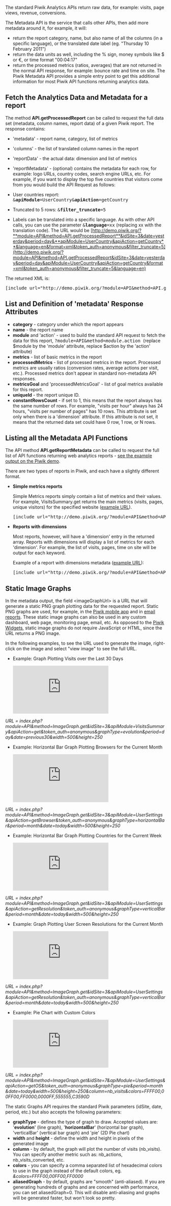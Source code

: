 The standard Piwik Analytics APIs return raw data, for example: visits, page views, revenue, conversions.

The Metadata API is the service that calls other APIs, then add more metadata around it, for example, it will:

*   return the report category, name, but also name of all the columns (in a specific language), or the translated date label (eg. "Thursday 10 February 2011")
*   return the data units as well, including the % sign, money symbols like $ or €, or time format "00:04:17"
*   return the processed metrics (ratios, averages) that are not returned in the normal API response, for example: bounce rate and time on site.
The Piwik Metadata API provides a simple entry point to get this additional information for most Piwik API functions returning analytics data.

## Fetch the Analytics Data and Metadata for a report

The method **API.getProcessedReport** can be called to request the full data set (metadata, column names, report data) of a given Piwik report. The response contains:

*   'metadata' - report name, category, list of metrics
*   'columns' - the list of translated column names in the report
*   'reportData' - the actual data: dimension and list of metrics
*   'reportMetadata' - (optional) contains the metadata for each row, for example: logo URLs, country codes, search engine URLs, etc.
For example, if you want to display the top five countries that visitors come from you would build the API Request as follows:

*   User countries report: <tt markdown="1">&**apiModule**=UserCountry&**apiAction**=getCountry</tt>
*   Truncated to 5 rows: <tt markdown="1">&**filter_truncate**=5</tt>
*   Labels can be translated into a specific language. As with other API calls, you can use the parameter <tt markdown="1">&**language**=xx</tt> (replacing xx with the translation code).
The URL would be [http://demo.piwik.org/?**module=API&method=API.getProcessedReport**&idSite=3&date=yesterday&period=day&**apiModule=UserCountry&apiAction=getCountry**&language=en&format=xml&token_auth=anonymous&filter_truncate=5](http://demo.piwik.org/?module=API&method=API.getProcessedReport&idSite=3&date=yesterday&period=day&apiModule=UserCountry&apiAction=getCountry&format=xml&token_auth=anonymous&filter_truncate=5&language=en)

The returned XML is:

<pre markdown="1">[include url="http://demo.piwik.org/?module=API&method=API.getProcessedReport&idSite=3&date=yesterday&period=day&apiModule=UserCountry&apiAction=getCountry&format=xml&token_auth=anonymous&filter_truncate=5&language=en"]</pre>

## List and Definition of 'metadata' Response Attributes

*   **category** -  category under which the report appears
*   **name** -  the report name
*   **module** and 'action' - used to build the standard API request to fetch the data for this report, <tt> ?module=API&method=$module.$action </tt> (replace $module by the 'module' attribute, replace $action by the 'action' attribute)
*   **metrics** - list of basic metrics in the report
*   **processedMetrics** - list of processed metrics in the report. Processed metrics are usually ratios (conversion rates, average actions per visit, etc.). Processed metrics don't appear in standard non-metadata API responses.
*   **metricsGoal** and 'processedMetricsGoal' -  list of goal metrics available for this report.
*   **uniqueId** - the report unique ID.
*   **constantRowsCount** - if set to 1, this means that the report always has the same number of rows. For example, "visits per hour" always has 24 hours, "visits per number of pages" has 10 rows. This attribute is set only when there is a 'dimension' attribute. If this attribute is not set, it means that the returned data set could have 0 row, 1 row, or N rows.

## Listing all the Metadata API Functions

The API method **API.getReportMetadata** can be called to request the full list of API functions returning web analytics reports - [see the example output on the Piwik demo](http://demo.piwik.org/?module=API&method=API.getReportMetadata&format=xml&token_auth=anonymous).

There are two types of reports in Piwik, and each have a slightly different format.

*   **Simple metrics reports**

    Simple Metrics reports simply contain a list of metrics and their values. For example, VisitsSummary.get returns the main metrics (visits, pages, unique visitors) for the specified website ([example URL](http://demo.piwik.org/?module=API&method=API.getMetadata&idSite=3&apiModule=VisitsSummary&apiAction=get&format=xml&token_auth=anonymous)).

    <pre markdown="1">[include url="http://demo.piwik.org/?module=API&method=API.getMetadata&idSite=3&apiModule=VisitsSummary&apiAction=get&format=xml&token_auth=anonymous"]</pre>

*   **Reports with dimensions**

    Most reports, however, will have a 'dimension' entry in the returned array. Reports with dimensions will display a list of metrics for each 'dimension'. For example, the list of visits, pages, time on site will be output for each keyword.

    Example of a report with dimensions metadata ([example URL](http://demo.piwik.org/?module=API&method=API.getMetadata&idSite=3&apiModule=Referers&apiAction=getKeywords&format=xml&token_auth=anonymous)):

    <pre markdown="1">[include url="http://demo.piwik.org/?module=API&method=API.getMetadata&idSite=3&apiModule=Referers&apiAction=getKeywords&format=xml&token_auth=anonymous"]</pre>

## Static Image Graphs

In the metadata output, the field &lt;imageGraphUrl&gt; is a URL that will generate a static PNG graph plotting data for the requested report. Static PNG graphs are used, for example, in the [Piwik mobile app](http://piwik.org/mobile/) and in [email reports](http://piwik.org/docs/email-reports/). These static image graphs can also be used in any custom dashboard, web page, monitoring page, email, etc. As opposed to the [Piwik Widgets](http://piwik.org/docs/embed-piwik-report/), static image graphs do not require JavaScript or HTML, since the URL returns a PNG image.

In the following examples, to see the URL used to generate the image, right-click on the image and select "view image" to see the full URL.

*   Example: Graph Plotting Visits over the Last 30 Days

    ![](http://demo.piwik.org/index.php?module=API&method=ImageGraph.get&idSite=3&apiModule=VisitsSummary&apiAction=get&token_auth=anonymous&graphType=evolution&period=day&date=previous30&width=500&height=250)

_URL = index.php?module=API&method=ImageGraph.get&idSite=3&apiModule=VisitsSummary&apiAction=get&token\_auth=anonymous&graphType=evolution&period=day&date=previous30&width=500&height=250_

*   Example: Horizontal Bar Graph Plotting Browsers for the Current Month

    ![](http://demo.piwik.org/index.php?module=API&method=ImageGraph.get&idSite=3&apiModule=UserSettings&apiAction=getBrowser&token_auth=anonymous&graphType=horizontalBar&period=month&date=today&width=500&height=250)

_URL = index.php?module=API&method=ImageGraph.get&idSite=3&apiModule=UserSettings&apiAction=getBrowser&token\_auth=anonymous&graphType=horizontalBar&period=month&date=today&width=500&height=250_
*   Example: Horizontal Bar Graph Plotting Countries for the Current Week

    ![](http://demo.piwik.org/index.php?module=API&method=ImageGraph.get&idSite=3&apiModule=UserCountry&apiAction=getCountry&token_auth=anonymous&graphType=horizontalBar&period=month&date=today&width=500&height=250)

_URL = index.php?module=API&method=ImageGraph.get&idSite=3&apiModule=UserSettings&apiAction=getResolution&token\_auth=anonymous&graphType=verticalBar&period=month&date=today&width=500&height=250_

*   Example: Graph Plotting User Screen Resolutions for the Current Month

    ![](http://demo.piwik.org/index.php?module=API&method=ImageGraph.get&idSite=3&apiModule=UserSettings&apiAction=getResolution&token_auth=anonymous&graphType=verticalBar&period=month&date=today&width=500&height=250)

_URL = index.php?module=API&method=ImageGraph.get&idSite=3&apiModule=UserSettings&apiAction=getResolution&token\_auth=anonymous&graphType=verticalBar&period=month&date=today&width=500&height=250_

*   Example: Pie Chart with Custom Colors

    ![](http://demo.piwik.org/index.php?module=API&method=ImageGraph.get&idSite=7&apiModule=UserSettings&apiAction=getOS&token_auth=anonymous&graphType=pie&period=month&date=today&width=500&height=250&column=nb_visits&colors=FFFF00,00FF00,FF0000,0000FF,555555,C3590D)

_URL = index.php?module=API&method=ImageGraph.get&idSite=7&apiModule=UserSettings&apiAction=getOS&token\_auth=anonymous&graphType=pie&period=month&date=today&width=500&height=250&column=nb_visits&colors=FFFF00,00FF00,FF0000,0000FF,555555,C3590D_

The static Graphs API requires the standard Piwik parameters (idSite, date, period, etc.) but also accepts the following parameters:

*   **graphType** - defines the type of graph to draw. Accepted values are: '**evolution**' (line graph), '**horizontalBar**' (horizontal bar graph), 'verticalBar' (vertical bar graph) and 'pie' (2D Pie chart)
*   **width** and **height** - define the width and height in pixels of the generated image
*   **column** - by default, the graph will plot the number of visits (nb_visits). You can specify another metric such as: nb_actions, nb_visits_converted, etc.
*   **colors** - you can specify a comma separated list of hexadecimal colors to use in the graph instead of the default colors, eg. _&colors=FFFF00,00FF00,FF0000_
*   **aliasedGraph** - by default, graphs are "smooth" (anti-aliased). If you are generating hundreds of graphs and are concerned with performance, you can set aliasedGraph=0. This will disable anti-aliasing and graphs will be generated faster, but won't look so pretty.